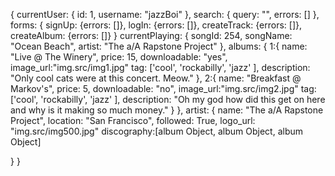 {
  currentUser: {
    id: 1,
    username: "jazzBoi"
  },
  search: {
    query: "",
    errors: []
  },
  forms: {
    signUp: {errors: []},
    logIn: {errors: []},
    createTrack: {errors: []},
    createAlbum: {errors: []}
  }
  currentPlaying: {
    songId: 254,
    songName: "Ocean Beach",
    artist: "The a/A Rapstone Project"
  },
  albums: {
    1:{
      name: "Live @ The Winery",
      price: 15,
      downloadable: "yes",
      image_url:"img.src/img1.jpg"
      tag: ['cool', 'rockabilly', 'jazz' ],
      description: "Only cool cats were at this concert. Meow."
    },
    2:{
      name: "Breakfast @ Markov's",
      price: 5,
      downloadable: "no",
      image_url:"img.src/img2.jpg"
      tag: ['cool', 'rockabilly', 'jazz' ],
      description: "Oh my god how did this get on here and why is it making so much money."
    }
  },
  artist: {
    name: "The a/A Rapstone Project",
    location: "San Francisco",
    followed: True,
    logo_url: "img.src/img500.jpg"
    discography:[album Object, album Object, album Object]

  }
}
